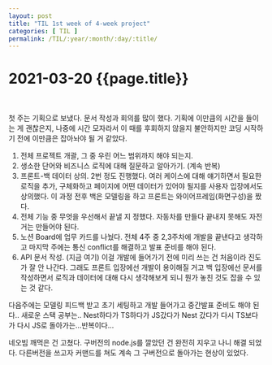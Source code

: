 ```yaml
---
layout: post
title: "TIL 1st week of 4-week project"
categories: [ TIL ]
permalink: /TIL/:year/:month/:day/:title/
---
```


# 2021-03-20 {{page.title}}
&nbsp;  

첫 주는 기획으로 보냈다. 문서 작성과 회의를 많이 했다. 기획에 이만큼의 시간을 들이는 게 괜찮은지, 나중에 시간 모자라서 이 때를 후회하지 않을지 불안하지만 코딩 시작하기 전에 이만큼은 잡아놔야 될 거 같았다.

1. 전체 프로젝트 개괄, 그 중 우린 어느 범위까지 해야 되는지.
2. 생소한 단어와 비즈니스 로직에 대해 질문하고 알아가기. (계속 반복)
3. 프론트-백 데이터 상의. 2번 정도 진행했다. 여러 케이스에 대해 얘기하면서 필요한 로직을 추가, 구체화하고 페이지에 어떤 데이터가 있어야 될지를 사용자 입장에서도 상의했다. 이 과정 전후 백은 모델링을 하고 프론트는 와이어프레임(화면구성)을 짰다.
4. 전체 기능 중 무엇을 우선해서 끝낼 지 정했다. 자동차를 만들다 끝내지 못해도 자전거는 만들어야 된다.
5. 노션 Board에 업무 카드를 나눴다. 전체 4주 중 2,3주차에 개발을 끝낸다고 생각하고 마지막 주에는 통신 conflict를 해결하고 발표 준비를 해야 된다.
6. API 문서 작성. (지금 여기) 이걸 개발에 들어가기 전에 미리 쓰는 건 처음이라 진도가 잘 안 나간다. 그래도 프론트 입장에선 개발이 용이해질 거고 백 입장에선 문서를 작성하면서 로직과 데이터에 대해 다시 생각해보게 되니 뭔가 놓친 것도 잡을 수 있는 것 같다.

다음주에는 모델링 피드백 받고 초기 세팅하고 개발 들어가고 중간발표 준비도 해야 된다..
새로운 스택 공부는.. Nest하다가 TS하다가 JS갔다가 Nest 갔다가 다시 TS보다가 다시 JS로 돌아가는...반복이다...  

네오빔 깨먹은 건 고쳤다. 구버전의 node.js를 깔았던 건 완전히 지우고 나니 해결 되었다. 다른버전을 쓰고자 커맨드를 쳐도 계속 그 구버전으로 돌아가는 현상이 있었다.
